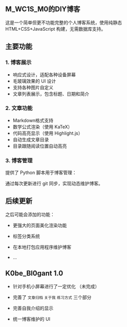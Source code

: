 ## M_WC1S_M0的DIY博客

这是一个简单但更不功能完整的个人博客系统，使用纯静态 HTML+CSS+JavaScript 构建，无需数据库支持。

## 主要功能

### 1. 博客展示 

- 响应式设计，适配各种设备屏幕
- 毛玻璃效果的 UI 设计
- 支持各种图片自定义
- 文章列表展示，包含标题、日期和简介

### 2. 文章功能
- Markdown格式支持
- 数学公式渲染（使用 KaTeX）
- 代码高亮显示（使用 Highlight.js）
- 自动生成文章目录
- 目录跟随阅读位置自动高亮

### 3. 博客管理
提供了 Python 脚本用于博客管理：

通过每次更新进行 git 同步，实现动态维护博客。

## 后续更新

之后可能会添加的功能：

- 更强大的页面美化渲染功能

- 标签分类系统

- 在本地打包应用程序维护博客

- ...

## K0be_Bl0gant 1.0 

- 针对手机小屏幕进行了一定优化 （未完成）

- 完善了 `文章归档` `关于我` `练习方式` 三个部分

- 完善自我介绍的显示

- 统一博客维护的 UI

